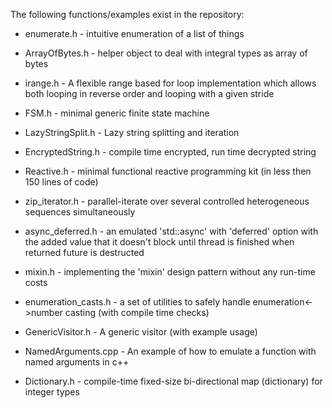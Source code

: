 The following functions/examples exist in the repository:

* enumerate.h - intuitive enumeration of a list of things

* ArrayOfBytes.h - helper object to deal with integral types as array of bytes

* irange.h - A flexible range based for loop implementation which allows both looping in reverse order and looping with a given stride

* FSM.h - minimal generic finite state machine

* LazyStringSplit.h - Lazy string splitting and iteration

* EncryptedString.h - compile time encrypted, run time decrypted string

* Reactive.h - minimal functional reactive programming kit (in less then 150 lines of code)

* zip_iterator.h - parallel-iterate over several controlled heterogeneous sequences simultaneously

* async_deferred.h - an emulated 'std::async' with 'deferred' option with the added value that it doesn't block until thread is finished when returned future is destructed

* mixin.h - implementing the 'mixin' design pattern without any run-time costs

* enumeration_casts.h - a set of utilities to safely handle enumeration<->number casting (with compile time checks)

* GenericVisitor.h - A generic visitor (with example usage)

* NamedArguments.cpp - An example of how to emulate a function with named arguments in c++

* Dictionary.h - compile-time fixed-size bi-directional map (dictionary) for integer types
